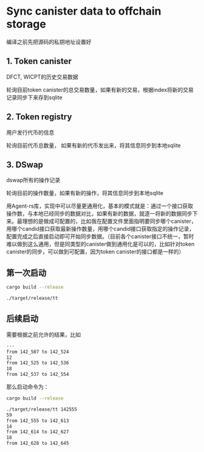 # Sync canister data to offchain storage

编译之前先把源码的私钥地址设置好

## 1. Token canister

DFCT, WICPT的历史交易数据

轮询目前token canister的总交易数量，如果有新的交易，根据index将新的交易记录同步下来存到sqlite



## 2. Token registry

用户发行代币的信息

轮询目前代币总数量， 如果有新的代币发出来，将其信息同步到本地sqlite



## 3. DSwap

dswap所有的操作记录

轮询目前的操作数量，如果有新的操作，将其信息同步到本地sqlite



用Agent-rs库，实现中可以尽量更通用化，基本的模式就是：通过一个接口获取操作数，与本地已经同步的数据对比，如果有新的数据，就逐一将新的数据同步下来。最理想的是做成可配置的，比如我在配置文件里面指明要同步哪个canister，用哪个candid接口获取最新操作数量，用哪个candid接口获取指定的操作记录，配置完成之后直接启动即可开始同步数据。（目前各个canister接口不统一，暂时难以做到这么通用，但是同类型的canister做到通用化是可以的，比如针对token canister的同步，可以做到可配置，因为token canister的接口都是一样的）

## 第一次启动
```sh
cargo build --release

./target/release/tt
```

## 后续启动
需要根据之前允许的结果，比如
```sh
···
from 142_507 to 142_524
12
from 142_525 to 142_536
18
from 142_537 to 142_554
```
那么启动命令为：
```sh
cargo build --release

./target/release/tt 142555
59
from 142_555 to 142_613
14
from 142_614 to 142_627
18
from 142_628 to 142_645
```